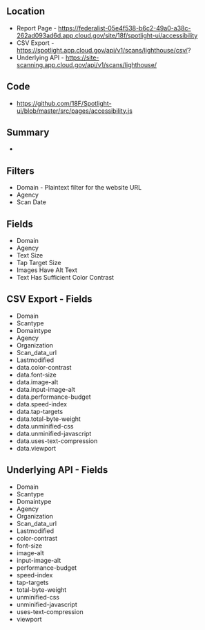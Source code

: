 ## Location

* Report Page - https://federalist-05e4f538-b6c2-49a0-a38c-262ad093ad6d.app.cloud.gov/site/18f/spotlight-ui/accessibility
* CSV Export - https://spotlight.app.cloud.gov/api/v1/scans/lighthouse/csv/?
* Underlying API - https://site-scanning.app.cloud.gov/api/v1/scans/lighthouse/

## Code

* https://github.com/18F/Spotlight-ui/blob/master/src/pages/accessibility.js

## Summary 

* 


## Filters

* Domain - Plaintext filter for the website URL
* Agency 
* Scan Date

## Fields 

* Domain 
* Agency
* Text Size
* Tap Target Size
* Images Have Alt Text
* Text Has Sufficient Color Contrast

## CSV Export - Fields

* Domain
* Scantype
* Domaintype
* Agency 
* Organization
* Scan_data_url
* Lastmodified
* data.color-contrast
* data.font-size
* data.image-alt
* data.input-image-alt
* data.performance-budget
* data.speed-index	
* data.tap-targets
* data.total-byte-weight
* data.unminified-css
* data.unminified-javascript
* data.uses-text-compression
* data.viewport


## Underlying API - Fields


* Domain
* Scantype
* Domaintype
* Agency 
* Organization
* Scan_data_url
* Lastmodified
* color-contrast
* font-size
* image-alt
* input-image-alt
* performance-budget
* speed-index	
* tap-targets
* total-byte-weight
* unminified-css
* unminified-javascript
* uses-text-compression
* viewport
